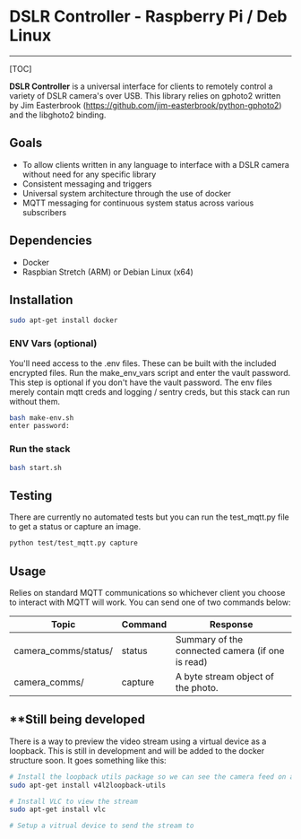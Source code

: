 # DSLR Controller - Raspberry Pi / Deb Linux

------



[TOC]

**DSLR Controller** is a universal interface for clients to remotely control a variety of DSLR camera's over USB.  This library relies on gphoto2 written by Jim Easterbrook (https://github.com/jim-easterbrook/python-gphoto2) and the libghoto2 binding. 



## Goals

- To allow clients written in any language to interface with a DSLR camera without need for any specific library
- Consistent messaging and triggers
- Universal system architecture through the use of docker
- MQTT messaging for continuous system status across various subscribers

## Dependencies

- Docker
- Raspbian Stretch (ARM) or Debian Linux (x64)

## Installation

```bash
sudo apt-get install docker
```

### ENV Vars (optional)

You'll need access to the .env files. These can be built with the included encrypted files.  Run the make_env_vars script and enter the vault password. This step is optional if you don't have the vault password.  The env files merely contain mqtt creds and logging / sentry creds, but this stack can run without them.

```bash
bash make-env.sh
enter password:
```

### Run the stack

```bash
bash start.sh
```

## Testing

There are currently no automated tests but you can run the test_mqtt.py file to get a status or capture an image.

```bash
python test/test_mqtt.py capture
```

## Usage

Relies on standard MQTT communications so whichever client you choose to interact with MQTT will work.  You can send one of two commands below:

| Topic                | Command | Response                                         |
| -------------------- | ------- | ------------------------------------------------ |
| camera_comms/status/ | status  | Summary of the connected camera (if one is read) |
| camera_comms/        | capture | A byte stream object of the photo.               |

## **Still being developed

There is a way to preview the video stream using a virtual device as a loopback.  This is still in development and will be added to the docker structure soon.  It goes something like this:

```bash
# Install the loopback utils package so we can see the camera feed on a virtual device
sudo apt-get install v4l2loopback-utils

# Install VLC to view the stream
sudo apt-get install vlc

# Setup a vitrual device to send the stream to

```
